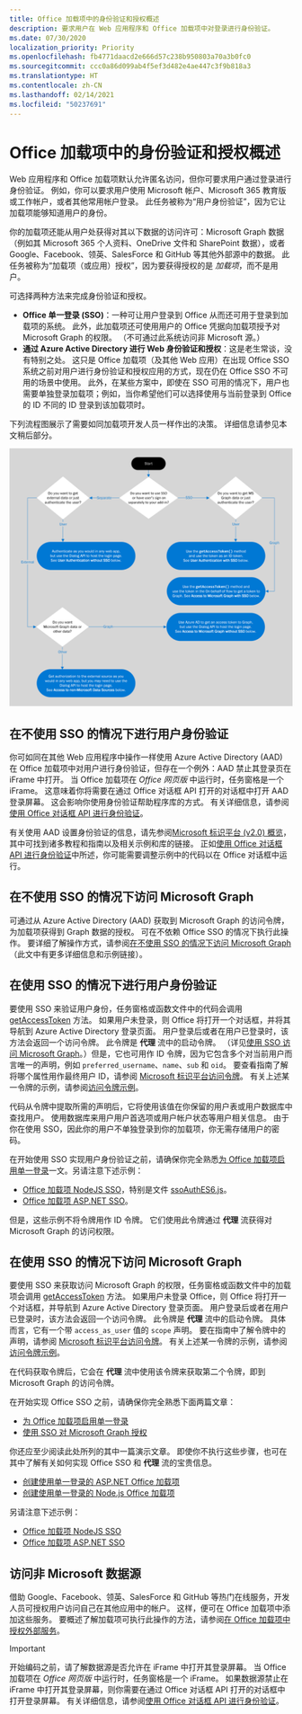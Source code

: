 ```yaml
---
title: Office 加载项中的身份验证和授权概述
description: 要求用户在 Web 应用程序和 Office 加载项中对登录进行身份验证。
ms.date: 07/30/2020
localization_priority: Priority
ms.openlocfilehash: fb4771daacd2e666d57c238b950803a70a3b0fc0
ms.sourcegitcommit: ccc0a86d099ab4f5ef3d482e4ae447c3f9b818a3
ms.translationtype: HT
ms.contentlocale: zh-CN
ms.lasthandoff: 02/14/2021
ms.locfileid: "50237691"
---
```

# <a name="overview-of-authentication-and-authorization-in-office-add-ins"></a>Office 加载项中的身份验证和授权概述

Web 应用程序和 Office 加载项默认允许匿名访问，但你可要求用户通过登录进行身份验证。 例如，你可以要求用户使用 Microsoft 帐户、Microsoft 365 教育版或工作帐户，或者其他常用帐户登录。 此任务被称为“用户身份验证”，因为它让加载项能够知道用户的身份。

你的加载项还能从用户处获得对其以下数据的访问许可：Microsoft Graph 数据（例如其 Microsoft 365 个人资料、OneDrive 文件和 SharePoint 数据），或者 Google、Facebook、领英、SalesForce 和 GitHub 等其他外部源中的数据。 此任务被称为“加载项（或应用）授权”，因为要获得授权的是 *加载项*，而不是用户。

可选择两种方法来完成身份验证和授权。

- **Office 单一登录 (SSO)**：一种可让用户登录到 Office 从而还可用于登录到加载项的系统。 此外，此加载项还可使用用户的 Office 凭据向加载项授予对 Microsoft Graph 的权限。 （不可通过此系统访问非 Microsoft 源。）
- **通过 Azure Active Directory 进行 Web 身份验证和授权**：这是老生常谈，没有特别之处。 这只是 Office 加载项（及其他 Web 应用）在出现 Office SSO 系统之前对用户进行身份验证和授权应用的方式，现在仍在 Office SSO 不可用的场景中使用。 此外，在某些方案中，即使在 SSO 可用的情况下，用户也需要单独登录加载项；例如，当你希望他们可以选择使用与当前登录到 Office 的 ID 不同的 ID 登录到该加载项时。

下列流程图展示了需要如同加载项开发人员一样作出的决策。 详细信息请参见本文稍后部分。

![一张图像，它显示了在 Office 加载项中实现身份验证和授权的决策流程图](../images/authflowchart.png)

## <a name="user-authentication-without-sso"></a>在不使用 SSO 的情况下进行用户身份验证

你可如同在其他 Web 应用程序中操作一样使用 Azure Active Directory (AAD) 在 Office 加载项中对用户进行身份验证，但存在一个例外：AAD 禁止其登录页在 iFrame 中打开。 当 Office 加载项在 *Office 网页版* 中运行时，任务窗格是一个 iFrame。 这意味着你将需要在通过 Office 对话框 API 打开的对话框中打开 AAD 登录屏幕。 这会影响你使用身份验证帮助程序库的方式。 有关详细信息，请参阅[使用 Office 对话框 API 进行身份验证](auth-with-office-dialog-api.md)。

有关使用 AAD 设置身份验证的信息，请先参阅[Microsoft 标识平台 (v2.0) 概览](/azure/active-directory/develop/v2-overview)，其中可找到诸多教程和指南以及相关示例和库的链接。 正如[使用 Office 对话框 API 进行身份验证](auth-with-office-dialog-api.md)中所述，你可能需要调整示例中的代码以在 Office 对话框中运行。

## <a name="access-to-microsoft-graph-without-sso"></a>在不使用 SSO 的情况下访问 Microsoft Graph

可通过从 Azure Active Directory (AAD) 获取到 Microsoft Graph 的访问令牌，为加载项获得到 Graph 数据的授权。 可在不依赖 Office SSO 的情况下执行此操作。 要详细了解操作方式，请参阅[在不使用 SSO 的情况下访问 Microsoft Graph](authorize-to-microsoft-graph-without-sso.md)（此文中有更多详细信息和示例链接）。

## <a name="user-authentication-with-sso"></a>在使用 SSO 的情况下进行用户身份验证

要使用 SSO 来验证用户身份，任务窗格或函数文件中的代码会调用 [getAccessToken](/javascript/api/office-runtime/officeruntime.auth#getaccesstoken-options-) 方法。 如果用户未登录，则 Office 将打开一个对话框，并将其导航到 Azure Active Directory 登录页面。 用户登录后或者在用户已登录时，该方法会返回一个访问令牌。 此令牌是 **代理** 流中的启动令牌。 （详见[使用 SSO 访问 Microsoft Graph](#access-to-microsoft-graph-with-sso)。）但是，它也可用作 ID 令牌，因为它包含多个对当前用户而言唯一的声明，例如 `preferred_username`、`name`、`sub` 和 `oid`。 要查看指南了解将哪个属性用作最终用户 ID，请参阅 [Microsoft 标识平台访问令牌](/azure/active-directory/develop/access-tokens#payload-claims)。 有关上述某一令牌的示例，请参阅[访问令牌示例](sso-in-office-add-ins.md#example-access-token)。

代码从令牌中提取所需的声明后，它将使用该值在你保留的用户表或用户数据库中查找用户。 使用数据库来用户用户首选项或用户帐户状态等用户相关信息。 由于你在使用 SSO，因此你的用户不单独登录到你的加载项，你无需存储用户的密码。

在开始使用 SSO 实现用户身份验证之前，请确保你完全熟悉[为 Office 加载项启用单一登录](sso-in-office-add-ins.md)一文。另请注意下述示例：

- [Office 加载项 NodeJS SSO](https://github.com/OfficeDev/Office-Add-in-NodeJS-SSO)，特别是文件 [ssoAuthES6.js](https://github.com/OfficeDev/Office-Add-in-NodeJS-SSO/blob/master/Complete/public/javascripts/ssoAuthES6.js)。
- [Office 加载项 ASP.NET SSO](https://github.com/OfficeDev/Office-Add-in-ASPNET-SSO)。

但是，这些示例不将令牌用作 ID 令牌。 它们使用此令牌通过 **代理** 流获得对 Microsoft Graph 的访问权限。

## <a name="access-to-microsoft-graph-with-sso"></a>在使用 SSO 的情况下访问 Microsoft Graph

要使用 SSO 来获取访问 Microsoft Graph 的权限，任务窗格或函数文件中的加载项会调用 [getAccessToken](/javascript/api/office-runtime/officeruntime.auth#getaccesstoken-options-) 方法。 如果用户未登录 Office，则 Office 将打开一个对话框，并导航到 Azure Active Directory 登录页面。 用户登录后或者在用户已登录时，该方法会返回一个访问令牌。 此令牌是 **代理** 流中的启动令牌。 具体而言，它有一个带 `access_as_user` 值的 `scope` 声明。 要在指南中了解令牌中的声明，请参阅 [Microsoft 标识平台访问令牌](/azure/active-directory/develop/access-tokens#payload-claims)。 有关上述某一令牌的示例，请参阅[访问令牌示例](sso-in-office-add-ins.md#example-access-token)。

在代码获取令牌后，它会在 **代理** 流中使用该令牌来获取第二个令牌，即到 Microsoft Graph 的访问令牌。

在开始实现 Office SSO 之前，请确保你完全熟悉下面两篇文章：

- [为 Office 加载项启用单一登录](sso-in-office-add-ins.md)
- [使用 SSO 对 Microsoft Graph 授权](authorize-to-microsoft-graph.md)

你还应至少阅读此处所列的其中一篇演示文章。 即使你不执行这些步骤，也可在其中了解有关如何实现 Office SSO 和 **代理** 流的宝贵信息。 

- [创建使用单一登录的 ASP.NET Office 加载项](create-sso-office-add-ins-aspnet.md)
- [创建使用单一登录的 Node.js Office 加载项](create-sso-office-add-ins-nodejs.md)

另请注意下述示例：

- [Office 加载项 NodeJS SSO](https://github.com/OfficeDev/Office-Add-in-NodeJS-SSO)
- [Office 加载项 ASP.NET SSO](https://github.com/OfficeDev/Office-Add-in-ASPNET-SSO)

## <a name="access-to-non-microsoft-data-sources"></a>访问非 Microsoft 数据源

借助 Google、Facebook、领英、SalesForce 和 GitHub 等热门在线服务，开发人员可授权用户访问自己在其他应用中的帐户。 这样，便可在 Office 加载项中添加这些服务。 要概述了解加载项可执行此操作的方法，请参阅[在 Office 加载项中授权外部服务](auth-external-add-ins.md)。

> [!IMPORTANT]
> 开始编码之前，请了解数据源是否允许在 iFrame 中打开其登录屏幕。 当 Office 加载项在 *Office 网页版* 中运行时，任务窗格是一个 iFrame。 如果数据源禁止在 iFrame 中打开其登录屏幕，则你需要在通过 Office 对话框 API 打开的对话框中打开登录屏幕。 有关详细信息，请参阅[使用 Office 对话框 API 进行身份验证](auth-with-office-dialog-api.md)。